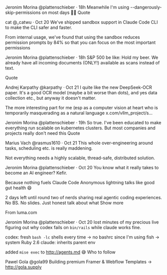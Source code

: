 
Jeronim Morina
@plattenschieber
·
18h
Meanwhile I'm using --dangerously-skip-permissions on most days 🤡🔫
Quote

cat
@_catwu
·
Oct 20
We've shipped sandbox support in Claude Code CLI to make the CLI safer and faster.

From internal usage, we've found that using the sandbox reduces permission prompts by 84% so that you can focus on the most important permissions

Jeronim Morina
@plattenschieber
·
18h
S&P 500 be like: 
Hold my beer. We already have all incoming documents (ONLY!) available as scans instead of text.

Quote

Andrej Karpathy
@karpathy
·
Oct 21
I quite like the new DeepSeek-OCR paper. It's a good OCR model (maybe a bit worse than dots), and yes data collection etc., but anyway it doesn't matter.

The more interesting part for me (esp as a computer vision at heart who is temporarily masquerading as a natural language x.com/vllm_project/s…

Jeronim Morina
@plattenschieber
·
19h
So true. I've been educated to make everything run scalable on kubernetes clusters. But most companies and projects really don't need this
Quote

Marius Vach
@rasmus1610
·
Oct 21
This whole over-engineering around tasks, scheduling etc. is really maddening. 

Not everything needs a highly scalable, thread-safe, distributed solution.

Jeronim Morina
@plattenschieber
·
Oct 20
You know what it really takes to become an AI engineer?
Kefir.

Because nothing fuels Claude Code Anonymous lightning talks like good gut health 😄

2 days left until round two of nerds sharing real agentic coding experiences.
No BS. No slides. Just honest talk about what
Show more

From luma.com

Jeronim Morina
@plattenschieber
·
Oct 20
lost minutes of my precious live figuring out why codex fails on `bin/rails` while claude works fine.

codex: fresh `bash -lc` shells every time -> no bashrc since I'm using fish -> system Ruby 2.6
claude: inherits parent env

added `mise exec` to http://agents.md 😅
Who to follow


Pawel Gola
@gola99
Building premium Framer & Webflow Templates → http://gola.supply

